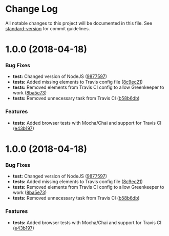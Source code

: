 # Change Log

All notable changes to this project will be documented in this file. See [standard-version](https://github.com/conventional-changelog/standard-version) for commit guidelines.

<a name="1.0.0"></a>
# 1.0.0 (2018-04-18)


### Bug Fixes

* **test:** Changed version of NodeJS ([9877597](https://github.com/rafa8626/openplayer/commit/9877597))
* **tests:** Added missing elements to Travis config file ([8c9ec21](https://github.com/rafa8626/openplayer/commit/8c9ec21))
* **tests:** Removed elements from Travis CI config to allow Greenkeeper to work ([8ba5e73](https://github.com/rafa8626/openplayer/commit/8ba5e73))
* **tests:** Removed unnecessary task from Travis CI ([b58b6db](https://github.com/rafa8626/openplayer/commit/b58b6db))


### Features

* **tests:** Added browser tests with Mocha/Chai and support for Travis CI ([e43b197](https://github.com/rafa8626/openplayer/commit/e43b197))



<a name="1.0.0"></a>
# 1.0.0 (2018-04-18)


### Bug Fixes

* **test:** Changed version of NodeJS ([9877597](https://github.com/rafa8626/openplayer/commit/9877597))
* **tests:** Added missing elements to Travis config file ([8c9ec21](https://github.com/rafa8626/openplayer/commit/8c9ec21))
* **tests:** Removed elements from Travis CI config to allow Greenkeeper to work ([8ba5e73](https://github.com/rafa8626/openplayer/commit/8ba5e73))
* **tests:** Removed unnecessary task from Travis CI ([b58b6db](https://github.com/rafa8626/openplayer/commit/b58b6db))


### Features

* **tests:** Added browser tests with Mocha/Chai and support for Travis CI ([e43b197](https://github.com/rafa8626/openplayer/commit/e43b197))
